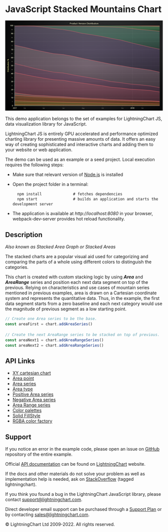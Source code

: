 # JavaScript Stacked Mountains Chart

![JavaScript Stacked Mountains Chart](stackedMountains-darkGold.png)

This demo application belongs to the set of examples for LightningChart JS, data visualization library for JavaScript.

LightningChart JS is entirely GPU accelerated and performance optimized charting library for presenting massive amounts of data. It offers an easy way of creating sophisticated and interactive charts and adding them to your website or web application.

The demo can be used as an example or a seed project. Local execution requires the following steps:

-   Make sure that relevant version of [Node.js](https://nodejs.org/en/download/) is installed
-   Open the project folder in a terminal:

          npm install              # fetches dependencies
          npm start                # builds an application and starts the development server

-   The application is available at _http://localhost:8080_ in your browser, webpack-dev-server provides hot reload functionality.


## Description

_Also known as Stacked Area Graph or Stacked Areas_

The stacked charts are a popular visual aid used for categorizing and comparing the parts of a whole using different colors to distinguish the categories.

This chart is created with custom stacking logic by using **_Area_** and **_AreaRange_** series and position each next data segment on top of the previous. Relying on characteristics and use cases of mountain series mentioned in previous examples, area is drawn on a Cartesian coordinate system and represents the quantitative data. Thus, in the example, the first data segment starts from a zero baseline and each next category would use the magnitude of previous segment as a low starting point.

```javascript
// Create one Area series to be the base.
const areaFirst = chart.addAreaSeries()

// Create the next AreaRange series to be stacked on top of previous.
const areaNext1 = chart.addAreaRangeSeries()
const areaNext2 = chart.addAreaRangeSeries()
```


## API Links

* [XY cartesian chart]
* [Area point]
* [Area series]
* [Area type]
* [Positive Area series]
* [Negative Area series]
* [Area Range series]
* [Color palettes]
* [Solid FillStyle]
* [RGBA color factory]


## Support

If you notice an error in the example code, please open an issue on [GitHub][0] repository of the entire example.

Official [API documentation][1] can be found on [LightningChart][2] website.

If the docs and other materials do not solve your problem as well as implementation help is needed, ask on [StackOverflow][3] (tagged lightningchart).

If you think you found a bug in the LightningChart JavaScript library, please contact support@lightningchart.com.

Direct developer email support can be purchased through a [Support Plan][4] or by contacting sales@lightningchart.com.

[0]: https://github.com/Arction/
[1]: https://lightningchart.com/lightningchart-js-api-documentation/
[2]: https://lightningchart.com
[3]: https://stackoverflow.com/questions/tagged/lightningchart
[4]: https://lightningchart.com/support-services/

© LightningChart Ltd 2009-2022. All rights reserved.


[XY cartesian chart]: https://lightningchart.com/lightningchart-js-api-documentation/v4.0.0/classes/ChartXY.html
[Area point]: https://lightningchart.com/lightningchart-js-api-documentation/v4.0.0/interfaces/AreaPoint.html
[Area series]: https://lightningchart.com/lightningchart-js-api-documentation/v4.0.0/classes/ChartXY.html#addAreaSeries
[Area type]: https://lightningchart.com/lightningchart-js-api-documentation/v4.0.0/AreaSeriesTypes.html
[Positive Area series]: https://lightningchart.com/lightningchart-js-api-documentation/v4.0.0/classes/AreaSeriesPositive.html
[Negative Area series]: https://lightningchart.com/lightningchart-js-api-documentation/v4.0.0/classes/AreaSeriesNegative.html
[Area Range series]: https://lightningchart.com/lightningchart-js-api-documentation/v4.0.0/classes/AreaRangeSeries.html
[Color palettes]: https://lightningchart.com/lightningchart-js-api-documentation/v4.0.0/variables/ColorPalettes.html
[Solid FillStyle]: https://lightningchart.com/lightningchart-js-api-documentation/v4.0.0/classes/SolidFill.html
[RGBA color factory]: https://lightningchart.com/lightningchart-js-api-documentation/v4.0.0/functions/ColorRGBA.html

